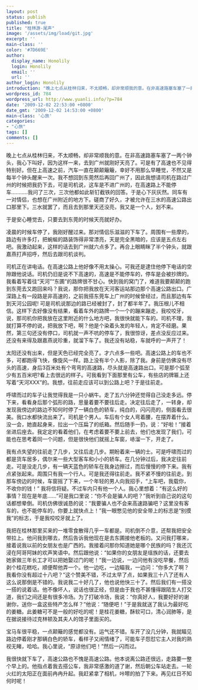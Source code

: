 ```yaml
---
layout: post
status: publish
published: true
title: "桂林游-尾声"
image: '/assets/img/load/git.jpg'
excerpt: ''
main-class: ''
color: '#7D669E'
author:
  display_name: Honolily
  login: Honolily
  email: ''
  url: ''
author_login: Honolily
introduction: "晚上七点从桂林归来，不太顺畅，却非常顺我的意。在非高速路塞车塞了一两个钟头，我心下叫好，因为这样一来，去到广州就刚好天亮了。可是有了高速也不见得特别好。但在上高速之前，汽车一直在颠颠簸簸，幸好不用那么早睡觉，不然又是每半个钟头醒来一次。我不想回到东莞然后再回广州了，因此我想请司机在路过广州的时候把我扔下去，可是司机说，这车是不进广州的，在高速路上不能停车&hellip;&hellip;&hellip;..我问了三次，三次他都如此斩钉截铁的回答。于是心下灰灰然。同车有一对情侣，也想在广州附近的地方下。磋商了好久，才被允许在三水的高速公路出口那里下。三水就罢了，而且去到那里天还没亮，我又是一个人，划不来。"
wordpress_id: 784
wordpress_url: http://www.yuanli.info/?p=784
date: '2009-12-02 22:53:00 +0800'
date_gmt: '2009-12-02 14:53:00 +0800'
main-class: '心旅'
categories:
- "心旅"
tags: []
comments: []
---
```

晚上七点从桂林归来，不太顺畅，却非常顺我的意。在非高速路塞车塞了一两个钟头，我心下叫好，因为这样一来，去到广州就刚好天亮了。可是有了高速也不见得特别好。但在上高速之前，汽车一直在颠颠簸簸，幸好不用那么早睡觉，不然又是每半个钟头醒来一次。我不想回到东莞然后再回广州了，因此我想请司机在路过广州的时候把我扔下去，可是司机说，这车是不进广州的，在高速路上不能停车&hellip;&hellip;&hellip;..我问了三次，三次他都如此斩钉截铁的回答。于是心下灰灰然。同车有一对情侣，也想在广州附近的地方下。磋商了好久，才被允许在三水的高速公路出口那里下。三水就罢了，而且去到那里天还没亮，我又是一个人，划不来。

于是安心睡觉去，只要去到东莞的时候天亮就好办。

凌晨的时候车停了，我刚好醒过来。那对情侣乐滋滋的下车了。周围有一些摩的，路边有许多灯，把蜿蜒的路装饰得非常漂亮，天是完全黑暗的，应该是五点左右吧。我激动起来，这样的话去到广州就六点多了。再合上眼睛眯了半个钟头，就跟嘉燕打声招呼，然后去跟司机谈判。

司机正在讲电话。在高速公路上他好像不用太操心。可我还是逮住他停下电话的空隙跟他说话。司机仍旧是说不下高速的，高速是不能停车的，停车是会被抄牌的。我看着写着往&ldquo;天河&rdquo;&ldquo;东圃&rdquo;的路牌很不甘心。快到我的窝门了，难道我要颠颠的跑到东莞去又跑回来吗？我说，那你把我放在天河客运站那边那个高速公路出口。广深路上有一段路是非高速的，之前我搭东莞车上广州的时候曾经过，而且那边有车到天河公园呢! 可是司机说那边的路已经被封了，封了都半年了。我压根儿不相信。这样下去好像没有结果，看着车外的路牌一个一个的蹦来蹦走，我咬咬牙，说，那司机你把我放在这里附近的什么地方吧，我很快就能下车的。司机不理，我就打算不停的说，把我放下吧，啊？他是个染着头发的年轻人，肯定不经磨。果然，第三句还没有停口，司机就一声不吭的停车了，我很惊讶，差点没反应过来。还没有来得及跟嘉燕说珍重，就溜下车了。我还没有站稳，车就呼的一声开了！

太阳还没有出来，但是天色已经完全亮了。才六点多一些吧。高速公路上的车也不多，可都跑得飞快，像旋风一样。路上没有半个人影，除了我。身前是仿佛没有尽头的高速，身后3百米处有个弯弯的高速路，尽头就是高速路出口。可是那个弧至少有五百米吧?看上去很远的样子。可我看到下面那里有公车，有些店的牌匾上还写着&ldquo;天河XXX&rdquo;的。我想，往前走应该可以到公路上吧？于是往前走。

呼啸而过的车子让我觉得我是一只小蜗牛。走了五六分钟还觉得自己没走多远。停下来，看看身后那个弧形的路，思量着要不要往后走。决定往后走了，一转身，却发现我傍边的路边不知何时停了一辆白色的轿车，纯白的，闪闪亮的，侧面看去很美。我口水都快流出来了。司机是个男人。车后有个女人弯着腰，在摆弄着什么。没一会，她直起身来，拉出一个压扁了的纸箱。然后随手一扔，说：&ldquo;好啦！&rdquo;接着坐进后座去。我定定的看着他们，在考虑着要不要上前去，他们也发现了我们，可能也在思考着同一个问题，但是很快他们就摇上车窗，哧溜一下，开走了。

我有点失望的往前走了几步，又往后走几步。期盼着来一辆的士。可是呼啸而过的都是货车居多，偶尔来一些大型客车和小小的轿车。在几分钟过后，我决定往前走。可是没走几步，有一辆天蓝色的轿车在我身边擦过，而后慢慢的停下来。我有点紧张起来。周围只有我一个行人。可是我还得往前走。我不紧不慢的往前走。到那车傍边的时候，车窗摇了下来，一个年轻的男人向我招手，&ldquo;上车吧，我载你，不收你的钱！&rdquo; 我将信将疑。不过车内只有他一个人。我心里想着：&ldquo;有这么好的事情？现在是年底&hellip;&hellip;&rdquo;可是我口里说：&ldquo;你不会是骗人的吧？&rdquo;我听到自己说的这句话都想晕倒。司机仿佛很诚恳的说：&ldquo;我要骗人也不会来高速路骗吧？这里没有客车的，也不能停车的，你要上就快点上！&rdquo;我一眼憋见他的安全带上的标志是&ldquo;别摸我&rdquo;的标志，于是我咬咬牙就上了。

我把在桂林那里买来的一堆零食散得几乎一车都是。司机倒不介意，还帮我把安全带拉上。他问我到哪去，然后告诉我他现在是去东圃接他老板的。又问我打哪来，接着说我以前的女朋友也是广西的。我接着问那你知道她是哪个民族的吗？我还沉浸在阿哥阿妹的欢声笑语中。然后跟他说：&ldquo;如果你的女朋友是瑶族的话，还要去她家做三年长工才可以把她娶过门的呢！&rdquo;我一边说，一边问他有没吃早餐，然后剥个桂花糕吃，顺便帮他弄一个。他一边吃，一边瞄我，一边问：&ldquo;你多大了啊？我看你没有超过十八吧？&rdquo;这个赞美不错，不过太早了点，如果我三十八了还有人这么说那倒是不错的。我说我二十好几了，他也说他快三十了。然后我们有一搭没一搭的说着话。他不像坏人，说话也很正经，但是由于我也不甚懂得跟陌生人打交道，我们之间还是有很多冷场。为了打破冷场，我说：&ldquo;你真好人，我要好好的谢谢你，送你一盒这些特产怎么样？&rdquo;他说：&ldquo;随便吧！&rdquo;于是我就送了我认为最好吃的姜糖。此姜糖可不是一般的好吃的呢！是桂花姜糖，酥软可口，清心润肺等，是在据说接待过克林顿及其夫人的馆子里面买的。

宝马车很平稳，一点颠簸的感觉都没有。运气还不错。车开了没几分钟，我就瞄见路边停着刚才那辆白色的轿车，看样子又闹情绪了，可能车子怨怼它主人对我的熟视无睹，哈哈。我心里说，&ldquo;原谅他们吧！&rdquo;然后一闪而过。

我很快就下车了，高速公路也不愧是高速公路。他本说离公路还很远，走路要一整个早上的。他指点着我去搭公车，我非常感激的道了谢，然后朝公车站走去。一轮火红的太阳正在面前冉冉升起。我赶紧拿了相机，咔嚓的拍了下来。再见红日不知何时呢！

